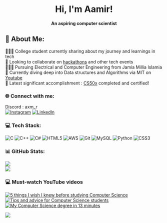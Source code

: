 <!--**OkayWheresAamir/OkayWheresAamir** is a ✨ _special_ ✨ repository because its `README.md` (this file) appears on your GitHub profile. -->
<!--
<h3 style="font-size: 50;" align="center">Hi, I'm Aamir!</h3>
-->
<h1 align="center">Hi, I'm Aamir!</h1>
<h4 align="center">An aspiring computer scientist</h4>

<!--<h1 align="center">💫 About Me:</h1>-->
## 💫 About Me:
👨🏻‍💻 College student currently sharing about my journey and learnings in tech<br>
🤝 Looking to collaborate on [hackathons](https://devfolio.co/@TheAamirHashmi) and other tech events<br>
👨🏻‍🎓 Pursuing Electrical and Computer Engineering from Jamia Millia Islamia<br>
💭 Currently diving deep into Data structures and Algorithms via MIT on [Youtube](https://www.youtube.com/playlist?list=PLUl4u3cNGP61Oq3tWYp6V_F-5jb5L2iHb)<br/>
🌹 Latest significant accomplishment : [CS50x](https://cs50.harvard.edu/x/2024/) completed and certified! 


### 🌐 Connect with me:
 Discord : axm_r   <br/>[![Instagram](https://img.shields.io/badge/Instagram-%23E4405F.svg?logo=Instagram&logoColor=white)](https://instagram.com/trynnafindaamir) [![LinkedIn](https://img.shields.io/badge/LinkedIn-%230077B5.svg?logo=linkedin&logoColor=white)](https://www.linkedin.com/in/aamir-hashmi-004a7b323/) 

### 💻 Tech Stack:
![C](https://img.shields.io/badge/c-%2300599C.svg?style=for-the-badge&logo=c&logoColor=white) ![C++](https://img.shields.io/badge/c++-%2300599C.svg?style=for-the-badge&logo=c%2B%2B&logoColor=white) ![C#](https://img.shields.io/badge/c%23-%23239120.svg?style=for-the-badge&logo=csharp&logoColor=white) ![HTML5](https://img.shields.io/badge/html5-%23E34F26.svg?style=for-the-badge&logo=html5&logoColor=white) ![AWS](https://img.shields.io/badge/AWS-%23FF9900.svg?style=for-the-badge&logo=amazon-aws&logoColor=white) ![Git](https://img.shields.io/badge/git-%23F05033.svg?style=for-the-badge&logo=git&logoColor=white) ![MySQL](https://img.shields.io/badge/mysql-4479A1.svg?style=for-the-badge&logo=mysql&logoColor=white) ![Python](https://img.shields.io/badge/python-3670A0?style=for-the-badge&logo=python&logoColor=ffdd54) ![CSS3](https://img.shields.io/badge/css3-%231572B6.svg?style=for-the-badge&logo=css3&logoColor=white)
### 📊 GitHub Stats:
![](https://github-readme-stats.vercel.app/api?username=OkayWheresAamir&theme=dark&hide_border=false&include_all_commits=false&count_private=true)<br/>
![](https://github-contributor-stats.vercel.app/api?username=OkayWheresAamir&limit=5&theme=dark&combine_all_yearly_contributions=true)<br/>

<!--
### 🏆 GitHub Trophies
![](https://github-profile-trophy.vercel.app/?username=OkayWheresAamir&theme=radical&no-frame=false&no-bg=true&margin-w=4) <br/>

![](https://quotes-github-readme.vercel.app/api?type=horizontal&theme=radical)
-->


### 💻 Must-watch YouTube videos

[![5 things I wish I knew before studying Computer Science](https://ytcards.demolab.com/?id=HtSuA80QTyo&title=Lecture+1:+Algorithmic+Thinking,+Peak+Finding&lang=en&timestamp=1358188200&background_color=%230d1117&title_color=%23ffffff&stats_color=%23dedede&max_title_lines=1&width=250&border_radius=5&duration=436 "Lecture 1: Algorithmic Thinking, Peak Finding")](https://youtu.be/HtSuA80QTyo?si=b7QYksN87h0wsGpQ)
[![Tips and advice for Computer Science students](https://ytcards.demolab.com/?id=3LPJfIKxwWc&title=CS50x+2024+-+2024+-+Lecture+0+-+Scratch&lang=en&timestamp=1704047400&background_color=%230d1117&title_color=%23ffffff&stats_color=%23dedede&max_title_lines=1&width=250&border_radius=5&duration=380 "CS50x 2024 - Lecture 0 - Scratch")](https://youtu.be/3LPJfIKxwWc?si=mjrsewEwBdhtvzDX)
[![My Computer Science degree in 13 minutes](https://ytcards.demolab.com/?id=L3LMbpZIKhQ&title=Lec+1+|+MIT+6.042J+Mathematics+for+Computer+Science,+Fall+2010&lang=en&timestamp=1356892200&background_color=%230d1117&title_color=%23ffffff&stats_color=%23dedede&max_title_lines=1&width=250&border_radius=5&duration=786 "Lec 1 | MIT 6.042J Mathematics for Computer Science, Fall 2010")](https://youtu.be/L3LMbpZIKhQ?si=1AhwiUIamfs6clV3)
<!--[![How I would learn to code (if I could start over)](https://ytcards.demolab.com/?id=kS03mP7p0ts&title=How+I+would+learn+to+code+(+if+I+could+start+over+)&lang=en&timestamp=1698663600&background_color=%230d1117&title_color=%23ffffff&stats_color=%23dedede&max_title_lines=1&width=250&border_radius=5&duration=695 "How I would learn to code (if I could start over)")](https://youtu.be/kS03mP7p0ts?si=7UXbigeHmyTVGP60)
[![How to prep for CS?](https://ytcards.demolab.com/?id=YBMf2o2MVDg&title=How+to+prep+for+CS?+Do+I+need+Maths?&lang=en&timestamp=1690632000&background_color=%230d1117&title_color=%23ffffff&stats_color=%23dedede&max_title_lines=1&width=250&border_radius=5&duration=860 "How to prep for CS? Do I need Maths?")](https://youtu.be/YBMf2o2MVDg?si=KGaQIzz_8E6JFYlD)
[![How I organise my life with Notion](https://ytcards.demolab.com/?id=orJOLdv907g&title=How+I+organise+my+life+with+Notion&lang=en&timestamp=1616324400&background_color=%230d1117&title_color=%23ffffff&stats_color=%23dedede&max_title_lines=1&width=250&border_radius=5&duration=1253 "How I organise my life with Notion")](https://youtu.be/orJOLdv907g?si=r31zLR2hnvJiw5p7)
-->

[![](https://visitcount.itsvg.in/api?id=OkayWheresAamir&icon=0&color=0)](https://visitcount.itsvg.in)

<!-- END YOUTUBE-CARDS -->

<!-- Proudly created with GPRM ( https://gprm.itsvg.in ) -->
